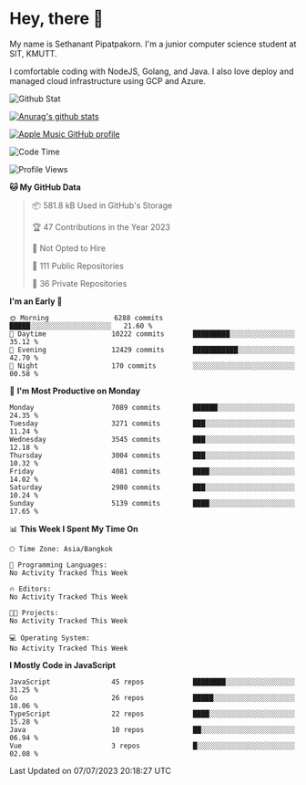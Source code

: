 # Hey, there 🙌
My name is Sethanant Pipatpakorn. I'm a junior computer science student at SIT, KMUTT.

I comfortable coding with NodeJS, Golang, and Java. I also love deploy and managed cloud infrastructure using GCP and Azure.

![Github Stat](https://github-profile-summary-cards.vercel.app/api/cards/profile-details?username=thetkpark&theme=dracula)

[![Anurag's github stats](https://github-readme-stats.vercel.app/api?username=thetkpark&count_private=true&show_icons=true&theme=tokyonight)](https://github.com/anuraghazra/github-readme-stats)

[![Apple Music GitHub profile](https://apple-music-github-profile.rayriffy.com/theme/light.svg?uid=000347.6120fcbefcb74cd59d65c108cc315787.1333)](https://github.com/rayriffy/apple-music-github-profile)

<!--START_SECTION:waka-->
![Code Time](http://img.shields.io/badge/Code%20Time-1%2C015%20hrs%2019%20mins-blue)

![Profile Views](http://img.shields.io/badge/Profile%20Views-0-blue)

**🐱 My GitHub Data** 

> 📦 581.8 kB Used in GitHub's Storage 
 > 
> 🏆 47 Contributions in the Year 2023
 > 
> 🚫 Not Opted to Hire
 > 
> 📜 111 Public Repositories 
 > 
> 🔑 36 Private Repositories 
 > 
**I'm an Early 🐤** 

```text
🌞 Morning                6288 commits        █████░░░░░░░░░░░░░░░░░░░░   21.60 % 
🌆 Daytime                10222 commits       █████████░░░░░░░░░░░░░░░░   35.12 % 
🌃 Evening                12429 commits       ███████████░░░░░░░░░░░░░░   42.70 % 
🌙 Night                  170 commits         ░░░░░░░░░░░░░░░░░░░░░░░░░   00.58 % 
```
📅 **I'm Most Productive on Monday** 

```text
Monday                   7089 commits        ██████░░░░░░░░░░░░░░░░░░░   24.35 % 
Tuesday                  3271 commits        ███░░░░░░░░░░░░░░░░░░░░░░   11.24 % 
Wednesday                3545 commits        ███░░░░░░░░░░░░░░░░░░░░░░   12.18 % 
Thursday                 3004 commits        ███░░░░░░░░░░░░░░░░░░░░░░   10.32 % 
Friday                   4081 commits        ████░░░░░░░░░░░░░░░░░░░░░   14.02 % 
Saturday                 2980 commits        ███░░░░░░░░░░░░░░░░░░░░░░   10.24 % 
Sunday                   5139 commits        ████░░░░░░░░░░░░░░░░░░░░░   17.65 % 
```


📊 **This Week I Spent My Time On** 

```text
🕑︎ Time Zone: Asia/Bangkok

💬 Programming Languages: 
No Activity Tracked This Week

🔥 Editors: 
No Activity Tracked This Week

🐱‍💻 Projects: 
No Activity Tracked This Week

💻 Operating System: 
No Activity Tracked This Week
```

**I Mostly Code in JavaScript** 

```text
JavaScript               45 repos            ████████░░░░░░░░░░░░░░░░░   31.25 % 
Go                       26 repos            █████░░░░░░░░░░░░░░░░░░░░   18.06 % 
TypeScript               22 repos            ████░░░░░░░░░░░░░░░░░░░░░   15.28 % 
Java                     10 repos            ██░░░░░░░░░░░░░░░░░░░░░░░   06.94 % 
Vue                      3 repos             █░░░░░░░░░░░░░░░░░░░░░░░░   02.08 % 
```




 Last Updated on 07/07/2023 20:18:27 UTC
<!--END_SECTION:waka-->
